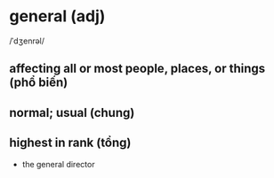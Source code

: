 # general (adj)

/ˈdʒenrəl/

## affecting all or most people, places, or things (phổ biến)

## normal; usual (chung)

## highest in rank (tổng)

- the general director